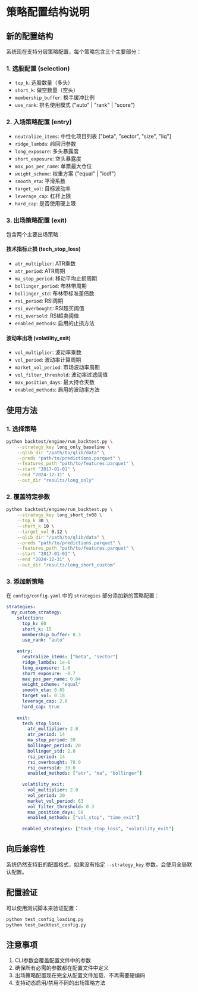 # 策略配置结构说明

## 新的配置结构

系统现在支持分层策略配置，每个策略包含三个主要部分：

### 1. 选股配置 (selection)
- `top_k`: 选股数量（多头）
- `short_k`: 做空数量（空头）  
- `membership_buffer`: 换手缓冲比例
- `use_rank`: 排名使用模式 ("auto" | "rank" | "score")

### 2. 入场策略配置 (entry)
- `neutralize_items`: 中性化项目列表 ["beta", "sector", "size", "liq"]
- `ridge_lambda`: 岭回归参数
- `long_exposure`: 多头暴露度
- `short_exposure`: 空头暴露度
- `max_pos_per_name`: 单票最大仓位
- `weight_scheme`: 权重方案 ("equal" | "icdf")
- `smooth_eta`: 平滑系数
- `target_vol`: 目标波动率
- `leverage_cap`: 杠杆上限
- `hard_cap`: 是否使用硬上限

### 3. 出场策略配置 (exit)
包含两个主要出场策略：

#### 技术指标止损 (tech_stop_loss)
- `atr_multiplier`: ATR乘数
- `atr_period`: ATR周期
- `ma_stop_period`: 移动平均止损周期
- `bollinger_period`: 布林带周期
- `bollinger_std`: 布林带标准差倍数
- `rsi_period`: RSI周期
- `rsi_overbought`: RSI超买阈值
- `rsi_oversold`: RSI超卖阈值
- `enabled_methods`: 启用的止损方法

#### 波动率出场 (volatility_exit)
- `vol_multiplier`: 波动率乘数
- `vol_period`: 波动率计算周期
- `market_vol_period`: 市场波动率周期
- `vol_filter_threshold`: 波动率过滤阈值
- `max_position_days`: 最大持仓天数
- `enabled_methods`: 启用的波动率方法

## 使用方法

### 1. 选择策略
```bash
python backtest/engine/run_backtest.py \
    --strategy_key long_only_baseline \
    --qlib_dir "/path/to/qlib/data" \
    --preds "path/to/predictions.parquet" \
    --features_path "path/to/features.parquet" \
    --start "2017-01-01" \
    --end "2024-12-31" \
    --out_dir "results/long_only"
```

### 2. 覆盖特定参数
```bash
python backtest/engine/run_backtest.py \
    --strategy_key long_short_tv08 \
    --top_k 30 \
    --short_k 10 \
    --target_vol 0.12 \
    --qlib_dir "/path/to/qlib/data" \
    --preds "path/to/predictions.parquet" \
    --features_path "path/to/features.parquet" \
    --start "2017-01-01" \
    --end "2024-12-31" \
    --out_dir "results/long_short_custom"
```

### 3. 添加新策略
在 `config/config.yaml` 中的 `strategies` 部分添加新的策略配置：

```yaml
strategies:
  my_custom_strategy:
    selection:
      top_k: 60
      short_k: 15
      membership_buffer: 0.3
      use_rank: "auto"
    
    entry:
      neutralize_items: ["beta", "sector"]
      ridge_lambda: 1e-6
      long_exposure: 1.0
      short_exposure: -0.7
      max_pos_per_name: 0.04
      weight_scheme: "equal"
      smooth_eta: 0.65
      target_vol: 0.18
      leverage_cap: 2.0
      hard_cap: true
    
    exit:
      tech_stop_loss:
        atr_multiplier: 2.0
        atr_period: 14
        ma_stop_period: 20
        bollinger_period: 20
        bollinger_std: 2.0
        rsi_period: 14
        rsi_overbought: 70.0
        rsi_oversold: 30.0
        enabled_methods: ["atr", "ma", "bollinger"]
      
      volatility_exit:
        vol_multiplier: 2.0
        vol_period: 20
        market_vol_period: 63
        vol_filter_threshold: 0.3
        max_position_days: 50
        enabled_methods: ["vol_stop", "time_exit"]
      
      enabled_strategies: ["tech_stop_loss", "volatility_exit"]
```

## 向后兼容性

系统仍然支持旧的配置格式，如果没有指定 `--strategy_key` 参数，会使用全局默认配置。

## 配置验证

可以使用测试脚本来验证配置：
```bash
python test_config_loading.py
python test_backtest_config.py
```

## 注意事项

1. CLI参数会覆盖配置文件中的参数
2. 确保所有必需的参数都在配置文件中定义
3. 出场策略配置现在完全从配置文件加载，不再需要硬编码
4. 支持动态启用/禁用不同的出场策略方法
